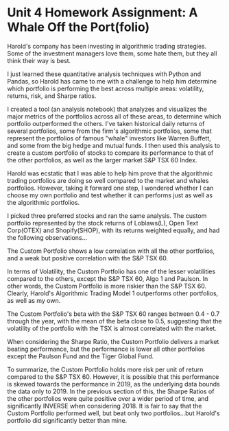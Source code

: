 # Unit 4 Homework Assignment: A Whale Off the Port(folio)

Harold's company has been investing in algorithmic trading strategies. Some of the investment managers love them, some hate them, but they all think their way is best.

I just learned these quantitative analysis techniques with Python and Pandas, so Harold has came to me with a challenge to help him determine which portfolio is performing the best across multiple areas: volatility, returns, risk, and Sharpe ratios.

I created a tool (an analysis notebook) that analyzes and visualizes the major metrics of the portfolios across all of these areas, to determine which portfolio outperformed the others. I've taken historical daily returns of several portfolios, some from the firm's algorithmic portfolios, some that represent the portfolios of famous "whale" investors like Warren Buffett, and some from the big hedge and mutual funds. I then used this analysis to create a custom portfolio of stocks to compare its performance to that of the other portfolios, as well as the larger market S&P TSX 60 Index.

Harold was ecstatic that I was able to help him prove that the algorithmic trading portfolios are doing so well compared to the market and whales portfolios. However, taking it forward one step, I wondered whether I can choose my own portfolio and test whether it can performs just as well as the algorithmic portfolios. 

I picked three preferred stocks and ran the same analysis. The custom portfolio represented by the stock returns of Loblaws(L), Open Text Corp(OTEX) and Shopify(SHOP), with its returns weighted equally, and had the following observations...

The Custom Portfolio shows a low correlation with all the other portfolios, and a weak but positive correlation with the S&P TSX 60.

In terms of Volatility, the Custom Portfolio has one of the lesser volatilities compared to the others, except the S&P TSX 60, Algo 1 and Paulson. In other words, the Custom Portfolio is more riskier than the S&P TSX 60. Clearly, Harold's Algorithmic Trading Model 1 outperforms other portfolios, as well as my own.

The Custom Portfolio's beta with the S&P TSX 60 ranges between 0.4 - 0.7  through the year, with the mean of the beta close to 0.5, suggesting that the volatility of the portfolio with the TSX is almost  correlated with the market. 

When considering the Sharpe Ratio, the Custom Portfolio delivers a market beating performance, but the performance is lower all other portfolios except the Paulson Fund and the Tiger Global Fund. 

To summarize, the Custom Portfolio holds more risk per unit of return compared to the S&P TSX 60. However, it is possible that this performance is skewed towards the performance in 2019, as the underlying data bounds the data only to 2019. In the previous section of this, the Sharpe Ratios of the other portfolios were quite positive over a wider period of time, and significantly INVERSE when considering 2018. It is fair to say that the Custom Portfolio performed well, but beat only two portfolios...but Harold's portfolio did significantly better than mine.